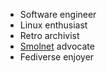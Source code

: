 - Software engineer
- Linux enthusiast
- Retro archivist
- [Smolnet](https://communitywiki.org/static/SmolNet.html) advocate
- Fediverse enjoyer
